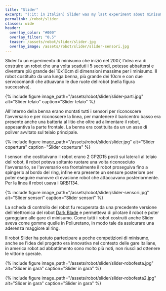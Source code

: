 ```yaml
---
title: "Slider"
excerpt: "(:it: in Italian) Slider was my last experiment about minisumo robot. This robot built with an old version of Dark Blade board, have a long blade and with two servo can run inside the ring. The robot use a lithium battery and two infrared sensor to recognize the robot. "
permalink: /robot/slider
classes: wide
header:
  overlay_color: "#000"
  overlay_filter: "0.5"
  teaser: /assets/robot/slider/slider.jpg
  overlay_image: /assets/robot/slider/slider-sensori.jpg
---
```


Slider fu un esperimento di minisumo che iniziò nel 2007, l'idea era di costruire un robot che una volta scaduti i 5 secondi, potesse abbattersi e diventare più grande dei 10x10cm di dimensioni massime per i minisumo. Il robot costituito da una lunga benna, più grande dei 10cm e con due servocomandi che attuavano le due ruote del robot (nella figura successiva).

{% include figure image_path="/assets/robot/slider/slider-parti.jpg" alt="Slider telaio" caption="Slider telaio" %}

All'interno della benna erano montati tutti i sensori per riconoscere l'avversario e per riconoscere la linea, per mantenere il baricentro basso era presente anche una batteria al litio che oltre ad alimentare il robot, appesantiva la parte frontale. La benna era costituita da un un asse di poliver avvitato sul telaio principale.

{% include figure image_path="/assets/robot/slider/slider.jpg" alt="Slider copertura" caption="Slider copertura" %}

I sensori che costituivano il robot erano 2 GP2D15 posti sui laterali al telaio del robot, il robot poteva soltanto ruotare una volta riconosciuto l'avversario, se l'avversario era frontalmente il robot proseguiva fino a spingerlo al bordo del ring, infine era presente un sensore posteriore per poter eseguire manovre di evasione robot che attaccavano posteriormente.  Per la linea il robot usava i QRB1134.

{% include figure image_path="/assets/robot/slider/slider-sensori.jpg" alt="Slider sensori" caption="Slider sensori" %}

La scheda di controllo del robot fu recuperata da una precedente versione dell'elettronica del robot [Dark Blade](/robot/dark-blade) e permetteva di pilotare il robot e poter gareggiare alle gare di minisumo. Come tutti i robot costruiti anche Slider aveva come gomme quelle in Poliuretano, in modo tale da assicurare una aderenza maggiore al ring.

Il robot Slider ha potuto partecipare a poche competizioni di minisumo, anche se l'idea del progetto era innovativa nel contesto delle gare italiane, in america robot ad abbattimento sono molto più noti, non riuscì ad ottenere le vittorie sperate.

{% include figure image_path="/assets/robot/slider/slider-robofesta.jpg" alt="Slider in gara" caption="Slider in gara" %}

{% include figure image_path="/assets/robot/slider/slider-robofesta2.jpg" alt="Slider in gara" caption="Slider in gara" %}